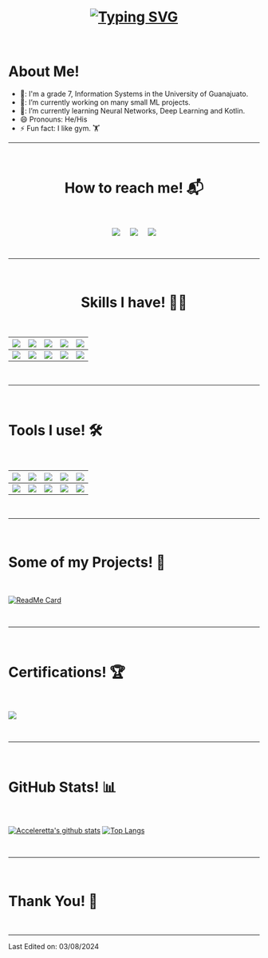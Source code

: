 <h1 align = "center">
<a href="https://git.io/typing-svg"><img src="https://readme-typing-svg.demolab.com?font=Fira+Code&size=75&duration=1400&pause=500&color=5f91c9&background=0d1116&center=true&multiline=true&width=1920&height=384&lines=Hello+there+!;+I'm+Gustavo+;Welcome+to+my+GitHub+profile+:D" alt="Typing SVG" /></a>
</h1>


<Br>
<h1>About Me! </h1>

- 🏫: I'm a grade 7, Information Systems in the University of Guanajuato.
- 🔭: I’m currently working on many small ML projects.
- 🌱: I’m currently learning Neural Networks, Deep Learning and Kotlin. 
- 😄  Pronouns: He/His
- ⚡  Fun fact: I like gym. 🏋️
  
<hr>
<Br>
<h1 align="center">How to reach me! 📬</h1>
<Br>
<p align="center">
<a href="www.linkedin.com/in/gustavo-león-landeros" target="blank"><img align="center" src="https://img.shields.io/badge/Gustavo León-0077B5?style=for-the-badge&logo=linkedin&logoColor=white" /></a> &nbsp;&nbsp;&nbsp;  <a href="mailto:gleonlanderos@gmail.com" target="blank"><img align="center" src="https://img.shields.io/badge/gleonlanderos@gmail-D14836?style=for-the-badge&logo=gmail&logoColor=white" /></a>    &nbsp;&nbsp;&nbsp;       <a href="https://www.github.com/Acceleretta" target="blank"><img align="center" src="https://img.shields.io/badge/Acceleretta-100000?style=for-the-badge&logo=github&logoColor=white" /></a>
</p>
  
<Br>
<hr>
<Br>
<h1 align="center">Skills I have! 🤸‍♂</h1>
<Br>
  
|![](https://img.shields.io/badge/Machine%20Learning-brightgreen?style=for-the-badge)|![](https://img.shields.io/badge/ML-Supervized%20Learning-brightgreen?style=for-the-badge)|![](https://img.shields.io/badge/ML-Unsupervized%20Learning-brightgreen?style=for-the-badge)|![](https://img.shields.io/badge/Web%20Scraping-red?style=for-the-badge)|![](https://img.shields.io/badge/Dashboards-red?style=for-the-badge)|
|---|---|---|---|---|
|![](https://img.shields.io/badge/Data%20Science-blue?style=for-the-badge)|![](https://img.shields.io/badge/DS-Data%20Cleaning-blue?style=for-the-badge)|![](https://img.shields.io/badge/DS-Data%20Analysis-blue?style=for-the-badge)|![](https://img.shields.io/badge/DS-Data%20Visualization-blue?style=for-the-badge)|![](https://img.shields.io/badge/And%20More!-yellow?style=for-the-badge)|
  
  
<Br>
<hr>
<Br>
<h1>Tools I use! 🛠️</h1>
<Br>
 
|![](https://img.shields.io/badge/Python-FFD43B?style=for-the-badge&logo=python&logoColor=darkgreen)|![](https://img.shields.io/badge/TensorFlow-FF6F00?style=for-the-badge&logo=TensorFlow&logoColor=white)|![](https://img.shields.io/badge/scikit_learn-F7931E?style=for-the-badge&logo=scikit-learn&logoColor=white)|![](https://img.shields.io/badge/Keras-D00000?style=for-the-badge&logo=Keras&logoColor=white)|![](https://img.shields.io/badge/Jupyter-F37626.svg?&style=for-the-badge&logo=Jupyter&logoColor=white)|
|---|---|---|---|---|
|![](https://img.shields.io/badge/conda-342B029.svg?&style=for-the-badge&logo=anaconda&logoColor=white)|![](https://img.shields.io/badge/Pandas-2C2D72?style=for-the-badge&logo=pandas&logoColor=white)|![](https://img.shields.io/badge/Numpy-777BB4?style=for-the-badge&logo=numpy&logoColor=white)|![](https://img.shields.io/badge/Plotly-239120?style=for-the-badge&logo=plotly&logoColor=white)|![](https://img.shields.io/badge/And%20More!-yellow?style=for-the-badge)|
  

<Br>
<hr>
<Br>
<h1>Some of my Projects! 🎨</h1>
<Br>
  
[![ReadMe Card](https://github-readme-stats.vercel.app/api/pin/?username=Aryagm&repo=California_Housing_Prices)](https://github.com/Aryagm/California_Housing_Prices)

<Br>
<hr>
<Br>
<h1>Certifications! 🏆</h1>
<Br>
  
[![](https://img.shields.io/badge/Gestión%20de%20Proyectos%20desde%20un%20Enfoque%20Ágil-red?style=for-the-badge)](https://github.com/user-attachments/assets/49382919-0571-40aa-94c8-06534815b7fb)

 

<Br>
<hr>
<Br>
<h1>GitHub Stats! 📊</h1>
<Br>
  
[![Acceleretta's github stats](https://github-readme-stats.vercel.app/api?username=Acceleretta&show_icons=true&theme=merko)](https://github.com/Acceleretta/github-readme-stats) [![Top Langs](https://github-readme-stats.vercel.app/api/top-langs/?username=Aryagm&layout=compact&theme=merko)](https://github.com/Acceleretta/github-readme-stats)

 
  
  
<Br>
<hr>
<Br>
<h1>Thank You! 🤵 </h1>
<Br>

------
  
Last Edited on: 03/08/2024
